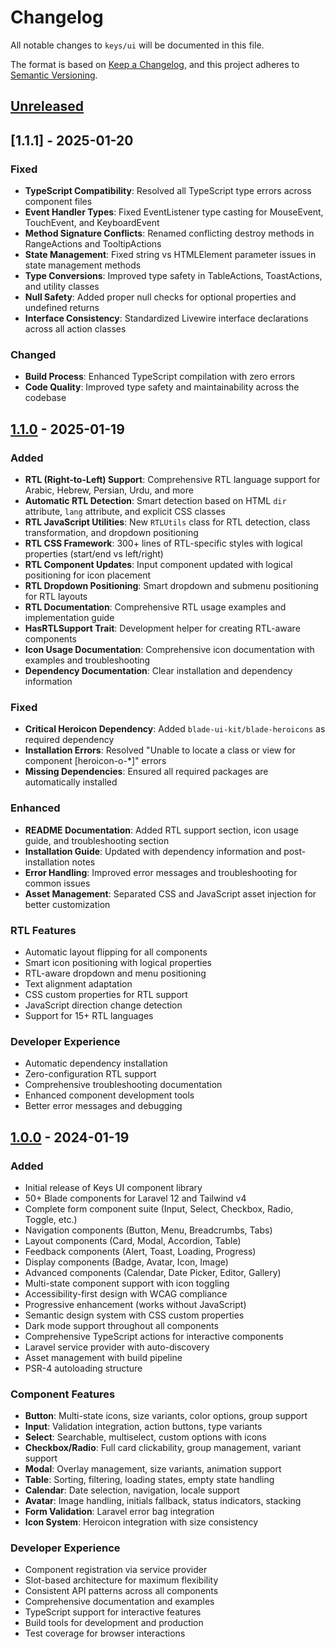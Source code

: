 # Changelog

All notable changes to `keys/ui` will be documented in this file.

The format is based on [Keep a Changelog](https://keepachangelog.com/en/1.0.0/),
and this project adheres to [Semantic Versioning](https://semver.org/spec/v2.0.0.html).

## [Unreleased]

## [1.1.1] - 2025-01-20

### Fixed
- **TypeScript Compatibility**: Resolved all TypeScript type errors across component files
- **Event Handler Types**: Fixed EventListener type casting for MouseEvent, TouchEvent, and KeyboardEvent
- **Method Signature Conflicts**: Renamed conflicting destroy methods in RangeActions and TooltipActions
- **State Management**: Fixed string vs HTMLElement parameter issues in state management methods
- **Type Conversions**: Improved type safety in TableActions, ToastActions, and utility classes
- **Null Safety**: Added proper null checks for optional properties and undefined returns
- **Interface Consistency**: Standardized Livewire interface declarations across all action classes

### Changed
- **Build Process**: Enhanced TypeScript compilation with zero errors
- **Code Quality**: Improved type safety and maintainability across the codebase

## [1.1.0] - 2025-01-19

### Added
- **RTL (Right-to-Left) Support**: Comprehensive RTL language support for Arabic, Hebrew, Persian, Urdu, and more
- **Automatic RTL Detection**: Smart detection based on HTML `dir` attribute, `lang` attribute, and explicit CSS classes
- **RTL JavaScript Utilities**: New `RTLUtils` class for RTL detection, class transformation, and dropdown positioning
- **RTL CSS Framework**: 300+ lines of RTL-specific styles with logical properties (start/end vs left/right)
- **RTL Component Updates**: Input component updated with logical positioning for icon placement
- **RTL Dropdown Positioning**: Smart dropdown and submenu positioning for RTL layouts
- **RTL Documentation**: Comprehensive RTL usage examples and implementation guide
- **HasRTLSupport Trait**: Development helper for creating RTL-aware components
- **Icon Usage Documentation**: Comprehensive icon documentation with examples and troubleshooting
- **Dependency Documentation**: Clear installation and dependency information

### Fixed
- **Critical Heroicon Dependency**: Added `blade-ui-kit/blade-heroicons` as required dependency
- **Installation Errors**: Resolved "Unable to locate a class or view for component [heroicon-o-*]" errors
- **Missing Dependencies**: Ensured all required packages are automatically installed

### Enhanced
- **README Documentation**: Added RTL support section, icon usage guide, and troubleshooting section
- **Installation Guide**: Updated with dependency information and post-installation notes
- **Error Handling**: Improved error messages and troubleshooting for common issues
- **Asset Management**: Separated CSS and JavaScript asset injection for better customization

### RTL Features
- Automatic layout flipping for all components
- Smart icon positioning with logical properties
- RTL-aware dropdown and menu positioning
- Text alignment adaptation
- CSS custom properties for RTL support
- JavaScript direction change detection
- Support for 15+ RTL languages

### Developer Experience
- Automatic dependency installation
- Zero-configuration RTL support
- Comprehensive troubleshooting documentation
- Enhanced component development tools
- Better error messages and debugging

## [1.0.0] - 2024-01-19

### Added
- Initial release of Keys UI component library
- 50+ Blade components for Laravel 12 and Tailwind v4
- Complete form component suite (Input, Select, Checkbox, Radio, Toggle, etc.)
- Navigation components (Button, Menu, Breadcrumbs, Tabs)
- Layout components (Card, Modal, Accordion, Table)
- Feedback components (Alert, Toast, Loading, Progress)
- Display components (Badge, Avatar, Icon, Image)
- Advanced components (Calendar, Date Picker, Editor, Gallery)
- Multi-state component support with icon toggling
- Accessibility-first design with WCAG compliance
- Progressive enhancement (works without JavaScript)
- Semantic design system with CSS custom properties
- Dark mode support throughout all components
- Comprehensive TypeScript actions for interactive components
- Laravel service provider with auto-discovery
- Asset management with build pipeline
- PSR-4 autoloading structure

### Component Features
- **Button**: Multi-state icons, size variants, color options, group support
- **Input**: Validation integration, action buttons, type variants
- **Select**: Searchable, multiselect, custom options with icons
- **Checkbox/Radio**: Full card clickability, group management, variant support
- **Modal**: Overlay management, size variants, animation support
- **Table**: Sorting, filtering, loading states, empty state handling
- **Calendar**: Date selection, navigation, locale support
- **Avatar**: Image handling, initials fallback, status indicators, stacking
- **Form Validation**: Laravel error bag integration
- **Icon System**: Heroicon integration with size consistency

### Developer Experience
- Component registration via service provider
- Slot-based architecture for maximum flexibility
- Consistent API patterns across all components
- Comprehensive documentation and examples
- TypeScript support for interactive features
- Build tools for development and production
- Test coverage for browser interactions

[Unreleased]: https://github.com/sabristratos/keys/compare/v1.1.0...HEAD
[1.1.0]: https://github.com/sabristratos/keys/compare/v1.0.0...v1.1.0
[1.0.0]: https://github.com/sabristratos/keys/releases/tag/v1.0.0